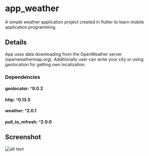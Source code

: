 # app_weather

A simple weather application project created in flutter to learn mobile application programming.

## Details

App uses data downloading from the OpenWeather server (openweathermap.org).
Additionally user can write your city or using geolocation for getting own localization.

### Dependencies

  #### geolocator: ^9.0.2
  #### http: ^0.13.5
  #### weather: ^2.0.1
  #### pull_to_refresh: ^2.0.0

## Screenshot
  ![alt text](https://github.com/lukiszp/weather_app/blob/main/weather_app.png?raw=true)